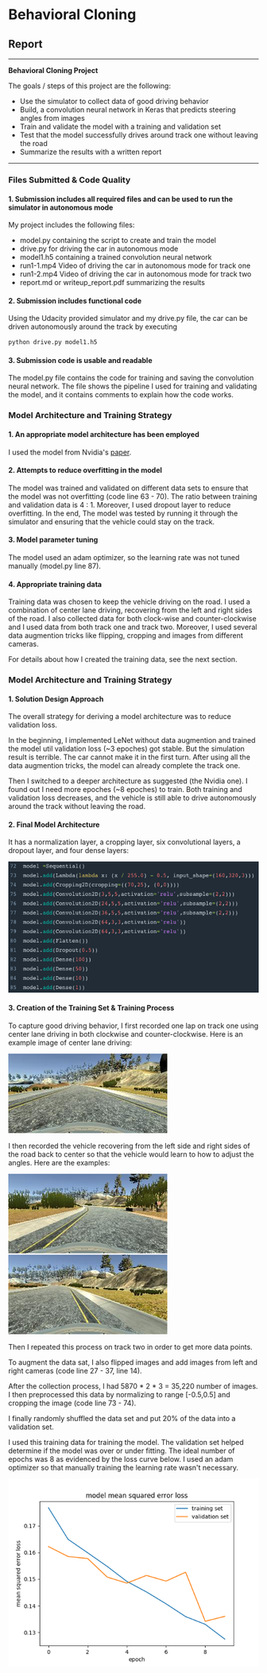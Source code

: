 # **Behavioral Cloning** 

## Report

---

**Behavioral Cloning Project**

The goals / steps of this project are the following:
* Use the simulator to collect data of good driving behavior
* Build, a convolution neural network in Keras that predicts steering angles from images
* Train and validate the model with a training and validation set
* Test that the model successfully drives around track one without leaving the road
* Summarize the results with a written report


[//]: # (Image References)

[image1]: ./examples/layers.png "layers"
[image2]: ./examples/center.jpg "center"
[image3]: ./examples/left.jpg "left"
[image4]: ./examples/right.jpg "right"
[image5]: ./loss1.png "loss1"
[image6]: ./examples/placeholder_small.png "Normal Image"
[image7]: ./examples/placeholder_small.png "Flipped Image"

---
### Files Submitted & Code Quality

#### 1. Submission includes all required files and can be used to run the simulator in autonomous mode

My project includes the following files:
* model.py containing the script to create and train the model
* drive.py for driving the car in autonomous mode
* model1.h5 containing a trained convolution neural network 
* run1-1.mp4 Video of driving the car in autonomous mode for track one
* run1-2.mp4 Video of driving the car in autonomous mode for track two
* report.md or writeup_report.pdf summarizing the results

#### 2. Submission includes functional code
Using the Udacity provided simulator and my drive.py file, the car can be driven autonomously around the track by executing 
```sh
python drive.py model1.h5
```

#### 3. Submission code is usable and readable

The model.py file contains the code for training and saving the convolution neural network. The file shows the pipeline I used for training and validating the model, and it contains comments to explain how the code works.

### Model Architecture and Training Strategy

#### 1. An appropriate model architecture has been employed

I used the model from Nvidia's [paper](https://arxiv.org/abs/1604.07316). 

#### 2. Attempts to reduce overfitting in the model
The model was trained and validated on different data sets to ensure that the model was not overfitting (code line 63 - 70). The ratio between training and validation data is 4 : 1. Moreover, I used dropout layer to reduce overfitting. In the end, The model was tested by running it through the simulator and ensuring that the vehicle could stay on the track.

#### 3. Model parameter tuning

The model used an adam optimizer, so the learning rate was not tuned manually (model.py line 87).

#### 4. Appropriate training data

Training data was chosen to keep the vehicle driving on the road. I used a combination of center lane driving, recovering from the left and right sides of the road. I also collected data for both clock-wise and counter-clockwise and I used data from both track one and track two. Moreover, I used several data augmention tricks like flipping, cropping and images from different cameras.

For details about how I created the training data, see the next section. 

### Model Architecture and Training Strategy

#### 1. Solution Design Approach

The overall strategy for deriving a model architecture was to reduce validation loss.

In the beginning, I implemented LeNet without data augmention and trained the model util validation loss (~3 epoches) got stable. But the simulation result is terrible. The car cannot make it in the first turn. After using all the data augmention tricks, the model can already complete the track one.

Then I switched to a deeper architecture as suggested (the Nvidia one). I found out I need more epoches (~8 epoches) to train. Both training and validation loss decreases, and the vehicle is still able to drive autonomously around the track without leaving the road.

#### 2. Final Model Architecture

It has a normalization layer, a cropping layer, six convolutional layers, a dropout layer, and four dense layers:

![alt text][image1]

#### 3. Creation of the Training Set & Training Process

To capture good driving behavior, I first recorded one lap on track one using center lane driving in both clockwise and counter-clockwise. Here is an example image of center lane driving:

![alt text][image2]

I then recorded the vehicle recovering from the left side and right sides of the road back to center so that the vehicle would learn to how to adjust the angles. Here are the examples:

![alt text][image3]
![alt text][image4]

Then I repeated this process on track two in order to get more data points.

To augment the data sat, I also flipped images and add images from left and right cameras (code line 27 - 37, line 14). 

After the collection process, I had 5870 * 2 * 3 = 35,220 number of images. I then preprocessed this data by normalizing to range [-0.5,0.5] and cropping the image (code line 73 - 74).

I finally randomly shuffled the data set and put 20% of the data into a validation set. 

I used this training data for training the model. The validation set helped determine if the model was over or under fitting. The ideal number of epochs was 8 as evidenced by the loss curve below. I used an adam optimizer so that manually training the learning rate wasn't necessary.

![alt text][image5]
